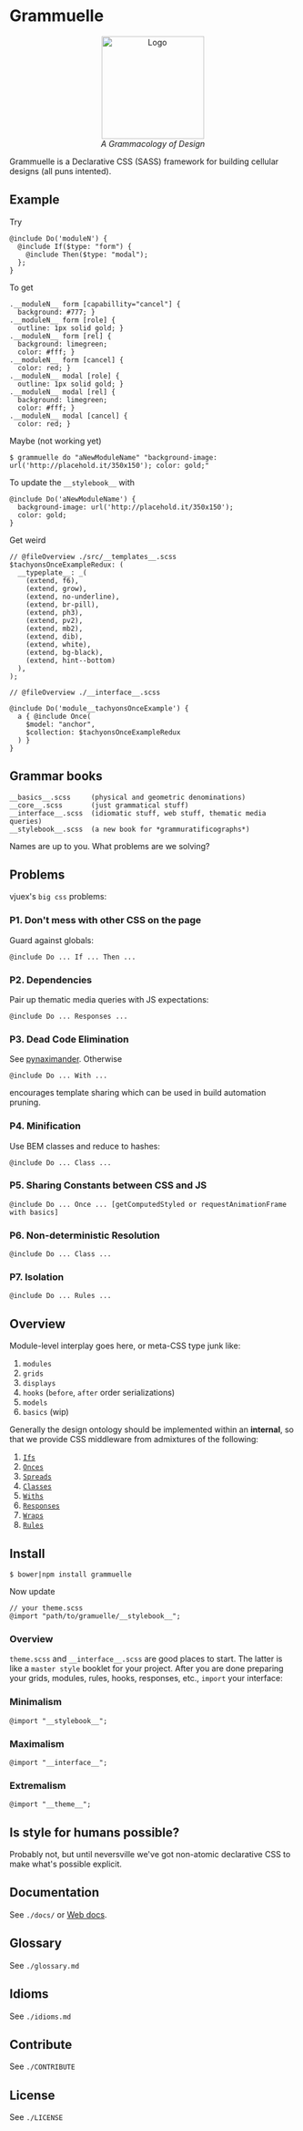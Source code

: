 # Grammuelle

<div style="min-width: 100%; text-align: center;">
<img width="180px" src="https://raw.githubusercontent.com/nerdfiles/grammuelle/master/images/logo.png" alt="Logo" />
<div class="cite">
<i>A Grammacology of Design</i>
</div>
</div>

Grammuelle is a Declarative CSS (SASS) framework for building cellular designs (all 
puns intented).

## Example

Try

    @include Do('moduleN') {
      @include If($type: "form") {
        @include Then($type: "modal");
      };
    }

To get

    .__moduleN__ form [capabillity="cancel"] {
      background: #777; }
    .__moduleN__ form [role] {
      outline: 1px solid gold; }
    .__moduleN__ form [rel] {
      background: limegreen;
      color: #fff; }
    .__moduleN__ form [cancel] {
      color: red; }
    .__moduleN__ modal [role] {
      outline: 1px solid gold; }
    .__moduleN__ modal [rel] {
      background: limegreen;
      color: #fff; }
    .__moduleN__ modal [cancel] {
      color: red; }

Maybe (not working yet)

    $ grammuelle do "aNewModuleName" "background-image: url('http://placehold.it/350x150'); color: gold;"

To update the `__stylebook__` with

    @include Do('aNewModuleName') {
      background-image: url('http://placehold.it/350x150');
      color: gold;
    }

Get weird

    // @fileOverview ./src/__templates__.scss
    $tachyonsOnceExampleRedux: (
      __typeplate__: _(
        (extend, f6),
        (extend, grow),
        (extend, no-underline),
        (extend, br-pill),
        (extend, ph3),
        (extend, pv2),
        (extend, mb2),
        (extend, dib),
        (extend, white),
        (extend, bg-black),
        (extend, hint--bottom)
      ),
    );

    // @fileOverview ./__interface__.scss

    @include Do('module__tachyonsOnceExample') {
      a { @include Once(
        $model: "anchor",
        $collection: $tachyonsOnceExampleRedux
      ) }
    }

## Grammar books

    __basics__.scss     (physical and geometric denominations)
    __core__.scss       (just grammatical stuff)
    __interface__.scss  (idiomatic stuff, web stuff, thematic media queries)
    __stylebook__.scss  (a new book for *grammuratificographs*)

Names are up to you. What problems are we solving?

## Problems

vjuex's `big css` problems:

### P1. Don't mess with other CSS on the page

Guard against globals:

    @include Do ... If ... Then ...

### P2. Dependencies

Pair up thematic media queries with JS expectations:

    @include Do ... Responses ...

### P3. Dead Code Elimination

See [pynaximander](https://github.com/nerdfiles/pynaximander). Otherwise

    @include Do ... With ...

encourages template sharing which can be used in build automation pruning.

### P4. Minification

Use BEM classes and reduce to hashes:

    @include Do ... Class ...

### P5. Sharing Constants between CSS and JS

    @include Do ... Once ... [getComputedStyled or requestAnimationFrame with basics]

### P6. Non-deterministic Resolution

    @include Do ... Class ...

### P7. Isolation  

    @include Do ... Rules ...

## Overview

Module-level interplay goes here, or meta-CSS type junk like:

1. `modules`
2. `grids`
3. `displays`
4. `hooks` (`before`, `after` order serializations)
5. `models`
6. `basics` (wip)

Generally the design ontology should be implemented within an __internal__, so 
that we provide CSS middleware from admixtures of the following:

1. [`Ifs`](https://github.com/nerdfiles/grammuelle/blob/master/__interface__.scss#L88-L90)
2. [`Onces`](https://github.com/nerdfiles/grammuelle/blob/master/__interface__.scss#L102-L105)
3. [`Spreads`](https://github.com/nerdfiles/grammuelle/blob/master/__interface__.scss#L118-L120)
4. [`Classes`](https://github.com/nerdfiles/grammuelle/blob/master/__interface__.scss#L124-L139)
5. [`Withs`](https://github.com/nerdfiles/grammuelle/blob/master/__interface__.scss#L143-L148)
6. [`Responses`](https://github.com/nerdfiles/grammuelle/blob/master/__interface__.scss#L152-L158)
7. [`Wraps`](https://github.com/nerdfiles/grammuelle/blob/master/__interface__.scss#L185)
8. [`Rules`](https://github.com/nerdfiles/grammuelle/blob/master/__interface__.scss#L194-L202)

## Install

    $ bower|npm install grammuelle

Now update

    // your theme.scss
    @import "path/to/gramuelle/__stylebook__";

### Overview

`theme.scss` and `__interface__.scss` are good places to start. The latter is
like a `master style` booklet for your project. After you are done preparing
your grids, modules, rules, hooks, responses, etc., `import` your interface:

### Minimalism

    @import "__stylebook__";

### Maximalism

    @import "__interface__";

### Extremalism

    @import "__theme__";

## Is style for humans possible?

Probably not, but until neversville we've got non-atomic declarative CSS to 
make what's possible explicit.

## Documentation

See `./docs/` or [Web docs](http://grammuelle.io/docs).

## Glossary

See `./glossary.md`

## Idioms

See `./idioms.md`

## Contribute

See `./CONTRIBUTE`

## License

See `./LICENSE`
